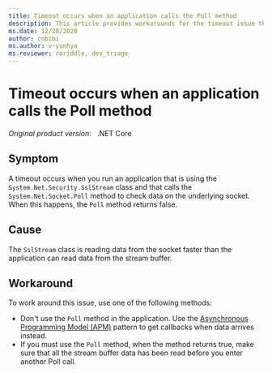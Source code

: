 ```yaml
---
title: Timeout occurs when an application calls the Poll method
description: This article provides workarounds for the timeout issue that occurs when an application calls the Poll method.
ms.date: 12/28/2020
author: cobibi
ms.author: v-yunhya
ms.reviewer: roriddle, dev_triage
---
```

# Timeout occurs when an application calls the Poll method

_Original product version:_ &nbsp; .NET Core

## Symptom

A timeout occurs when you run an application that is using the `System.Net.Security.SslStream` class and that calls the `System.Net.Socket.Poll` method to check data on the underlying socket. When this happens, the `Poll` method returns false.

## Cause

The `SslStream` class is reading data from the socket faster than the application can read data from the stream buffer.

## Workaround

To work around this issue, use one of the following methods:

- Don't use the `Poll` method in the application. Use the [Asynchronous Programming Model (APM)](/dotnet/standard/asynchronous-programming-patterns/asynchronous-programming-model-apm) pattern to get callbacks when data arrives instead.
- If you must use the `Poll` method, when the method returns true, make sure that all the stream buffer data has been read before you enter another Poll call.
